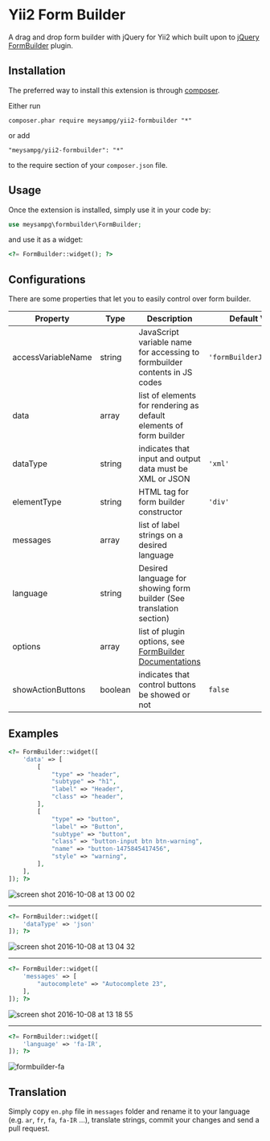 Yii2 Form Builder
=================
A drag and drop form builder with jQuery for Yii2 which built upon to [jQuery FormBuilder](https://github.com/kevinchappell/formBuilder) plugin.

Installation
------------

The preferred way to install this extension is through [composer](http://getcomposer.org/download/).

Either run

```
composer.phar require meysampg/yii2-formbuilder "*"
```

or add

```
"meysampg/yii2-formbuilder": "*"
```

to the require section of your `composer.json` file.


Usage
-----

Once the extension is installed, simply use it in your code by:

```php
use meysampg\formbuilder\FormBuilder;
```

and use it as a widget:

```php
<?= FormBuilder::widget(); ?>
```

Configurations
--------------

There are some properties that let you to easily control over form builder.

| Property | Type | Description | Default Value |
|-----|--------|----------------|---------------|
|accessVariableName| string|JavaScript variable name for accessing to formbuilder contents in JS codes | `'formBuilderJsVariable'` |
|data | array | list of elements for rendering as default elements of form builder| |
|dataType| string| indicates that input and output data must be XML or JSON| `'xml'` |
|elementType| string | HTML tag for form builder constructor | `'div'` |
|messages| array | list of label strings on a desired language | | 
|language| string| Desired language for showing form builder (See translation section)| |
| options | array | list of plugin options, see [FormBuilder Documentations](http://formbuilder.readthedocs.io/en/latest/) | |
|showActionButtons| boolean | indicates that control buttons be showed or not | `false` |

Examples
-------------
```php
<?= FormBuilder::widget([
    'data' => [
        [
            "type" => "header",
            "subtype" => "h1",
            "label" => "Header",
            "class" => "header",
        ],
        [
            "type" => "button",
            "label" => "Button",
            "subtype" => "button",
            "class" => "button-input btn btn-warning",
            "name" => "button-1475845417456",
            "style" => "warning",
        ],
    ],
]); ?>
```
![screen shot 2016-10-08 at 13 00 02](https://cloud.githubusercontent.com/assets/1416085/19212100/2bf6c7e4-8d57-11e6-8d5d-48bea1ceb042.png)

----
```php
<?= FormBuilder::widget([
    'dataType' => 'json' 
]); ?>
```
![screen shot 2016-10-08 at 13 04 32](https://cloud.githubusercontent.com/assets/1416085/19212123/dded3f46-8d57-11e6-9351-e47d210de710.png)

---
```php
<?= FormBuilder::widget([
    'messages' => [
        "autocomplete" => "Autocomplete 23",
    ],
]); ?>
```
![screen shot 2016-10-08 at 13 18 55](https://cloud.githubusercontent.com/assets/1416085/19212220/e4f1ff50-8d59-11e6-8869-fa8d516de26b.png)

---
```php
<?= FormBuilder::widget([
    'language' => 'fa-IR',
]); ?>
```
![formbuilder-fa](https://cloud.githubusercontent.com/assets/1416085/20057738/71b873dc-a502-11e6-9956-ef877bb13820.png)

Translation
-----------

Simply copy `en.php` file in `messages` folder and rename it to your language (e.g. `ar`, `fr`, `fa`, `fa-IR` ...), translate strings, commit your changes and send a pull request.
